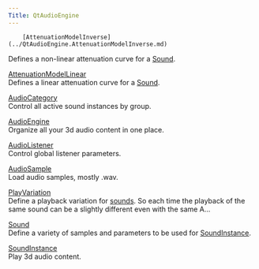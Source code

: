 ```yaml
---
Title: QtAudioEngine
---
```

        [AttenuationModelInverse](../QtAudioEngine.AttenuationModelInverse.md)  
Defines a non-linear attenuation curve for a [Sound](../QtAudioEngine.Sound.md).

[AttenuationModelLinear](../QtAudioEngine.AttenuationModelLinear.md)  
Defines a linear attenuation curve for a [Sound](../QtAudioEngine.Sound.md).

[AudioCategory](../QtAudioEngine.AudioCategory.md)  
Control all active sound instances by group.

[AudioEngine](../QtAudioEngine.AudioEngine.md)  
Organize all your 3d audio content in one place.

[AudioListener](../QtAudioEngine.AudioListener.md)  
Control global listener parameters.

[AudioSample](../QtAudioEngine.AudioSample.md)  
Load audio samples, mostly .wav.

[PlayVariation](../QtAudioEngine.PlayVariation.md)  
Define a playback variation for [sounds](../QtAudioEngine.Sound.md). So each time the playback of the same sound can be a slightly different even with the same A...

[Sound](../QtAudioEngine.Sound.md)  
Define a variety of samples and parameters to be used for [SoundInstance](../QtAudioEngine.SoundInstance.md).

[SoundInstance](../QtAudioEngine.SoundInstance.md)  
Play 3d audio content.

